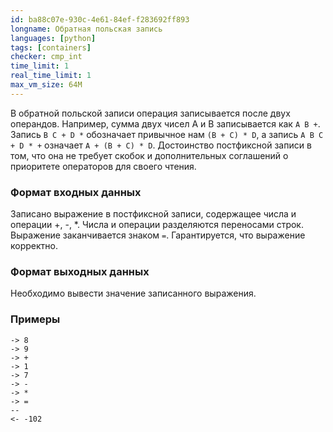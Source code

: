 ```yaml
---
id: ba88c07e-930c-4e61-84ef-f283692ff893
longname: Обратная польская запись
languages: [python]
tags: [containers]
checker: cmp_int
time_limit: 1
real_time_limit: 1
max_vm_size: 64M
---
```



В обратной польской записи операция записывается после двух операндов. Например, сумма двух чисел A и B записывается как `A B +`. Запись `B C + D *` обозначает привычное нам `(B + C) * D`, а запись `A B C + D * +` означает `A + (B + C) * D`. Достоинство постфиксной записи в том, что она не требует скобок и дополнительных соглашений о приоритете операторов для своего чтения.

### Формат входных данных

Записано выражение в постфиксной записи, содержащее числа и операции +, -, *. Числа и операции разделяются переносами строк. Выражение заканчивается знаком `=`. Гарантируется, что выражение корректно.

### Формат выходных данных

Необходимо вывести значение записанного выражения.

### Примеры

```
-> 8
-> 9
-> +
-> 1
-> 7
-> -
-> *
-> =
--
<- -102
```
